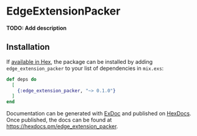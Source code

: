 # EdgeExtensionPacker

**TODO: Add description**

## Installation

If [available in Hex](https://hex.pm/docs/publish), the package can be installed
by adding `edge_extension_packer` to your list of dependencies in `mix.exs`:

```elixir
def deps do
  [
    {:edge_extension_packer, "~> 0.1.0"}
  ]
end
```

Documentation can be generated with [ExDoc](https://github.com/elixir-lang/ex_doc)
and published on [HexDocs](https://hexdocs.pm). Once published, the docs can
be found at <https://hexdocs.pm/edge_extension_packer>.
